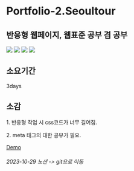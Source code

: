 <h1>Portfolio-2.Seoultour</h1>

<h2>반응형 웹페이지, 웹표준 공부 겸 공부</h2>

<div>
  <img src="https://img.shields.io/badge/HTML5-E34F26?style=flat-square&logo=html5&logoColor=white"/>
  <img src="https://img.shields.io/badge/CSS3-1572B6?style=flat-square&logo=css3&logoColor=white"/>
  <img src="https://img.shields.io/badge/JavaScript-F7DF1E?style=flat-square&logo=javascript&logoColor=black"/>
  <img src="https://img.shields.io/badge/jQuery-0769AD?style=flat-square&logo=jQuery&logoColor=white"/>
</div>

<h2>소요기간</h2>
3days

<h2>소감</h2>
<p>1. 반응형 작업 시 css코드가 너무 길어짐.</p>
<p>2. meta 태그의 대한 공부가 필요.</p>

<a href="https://web-portfolio-2-seoultour-vpkwa2blid77oz2.sel4.cloudtype.app/">Demo</a>

<h6>2023-10-29 노션 -> git으로 이동</h6>
